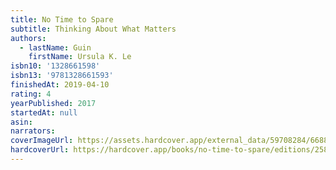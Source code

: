 ```yaml
---
title: No Time to Spare
subtitle: Thinking About What Matters
authors:
  - lastName: Guin
    firstName: Ursula K. Le
isbn10: '1328661598'
isbn13: '9781328661593'
finishedAt: 2019-04-10
rating: 4
yearPublished: 2017
startedAt: null
asin:
narrators:
coverImageUrl: https://assets.hardcover.app/external_data/59708284/668809c03e6be8861e16584e39f69cee54b5bcc5.jpeg
hardcoverUrl: https://hardcover.app/books/no-time-to-spare/editions/25854251
---
```

